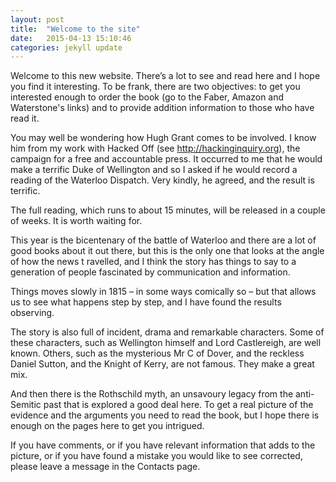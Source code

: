 ```yaml
---
layout: post
title:  "Welcome to the site"
date:   2015-04-13 15:10:46
categories: jekyll update
---
```

Welcome to this new website. There’s a lot to see and read here and I hope you find it interesting. To be frank, there are two objectives: to get you interested enough to order the book (go to the Faber, Amazon and Waterstone's links) and to provide addition information to those who have read it.

You may well be wondering how Hugh Grant comes to be involved. I know him from my work with Hacked Off (see http://hackinginquiry.org), the campaign for a free and accountable press. It occurred to me that he would make a terrific Duke of Wellington and so I asked if he would record a reading of the Waterloo Dispatch. Very kindly, he agreed, and the result is terrific.

The full reading, which runs to about 15 minutes, will be released in a couple of weeks. It is worth waiting for.

This year is the bicentenary of the battle of Waterloo and there are a lot of good books about it out there, but this is the only one that looks at the angle of how the news t ravelled, and I think the story has things to say to a generation of people fascinated by communication and information.

Things moves slowly in 1815 – in some ways comically so – but that allows us to see what happens step by step, and I have found the results observing.

The story is also full of incident, drama and remarkable characters. Some of these characters, such as Wellington himself and Lord Castlereigh, are well known. Others, such as the mysterious Mr C of Dover, and the reckless Daniel Sutton, and the Knight of Kerry, are not famous. They make a great mix.

And then there is the Rothschild myth, an unsavoury legacy from the anti-Semitic past that is explored a good deal here. To get a real picture of the evidence and the arguments you need to read the book, but I hope there is enough on the pages here to get you intrigued.

If you have comments, or if you have relevant information that adds to the picture, or if you have found a mistake you would like to see corrected, please leave a message in the Contacts page.
